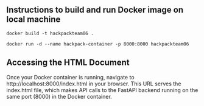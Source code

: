 ## Instructions to build and run Docker image on local machine

```
docker build -t hackpackteam06 .
```

```
docker run -d --name hackpack-container -p 8000:8000 hackpackteam06
```

## Accessing the HTML Document
Once your Docker container is running, navigate to http://localhost:8000/index.html in your browser. This URL serves the index.html file, which makes API calls to the FastAPI backend running on the same port (8000) in the Docker container.
